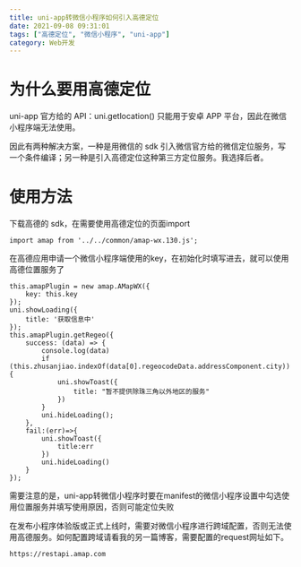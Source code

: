 ```yaml
---
title: uni-app转微信小程序如何引入高德定位
date: 2021-09-08 09:31:01
tags: ["高德定位", "微信小程序", "uni-app"]
category: Web开发
---
```


# 为什么要用高德定位

uni-app 官方给的 API：uni.getlocation() 只能用于安卓 APP 平台，因此在微信小程序端无法使用。

因此有两种解决方案，一种是用微信的 sdk 引入微信官方给的微信定位服务，写一个条件编译；另一种是引入高德定位这种第三方定位服务。我选择后者。

# 使用方法

下载高德的 sdk，在需要使用高德定位的页面import
```
import amap from '../../common/amap-wx.130.js';
```
在高德应用申请一个微信小程序端使用的key，在初始化时填写进去，就可以使用高德位置服务了
```
this.amapPlugin = new amap.AMapWX({
	key: this.key
});
uni.showLoading({
	title: '获取信息中'
});
this.amapPlugin.getRegeo({
	success: (data) => {
		console.log(data)
		if (this.zhusanjiao.indexOf(data[0].regeocodeData.addressComponent.city)) {
			uni.showToast({
				title: "暂不提供除珠三角以外地区的服务"
			})
		}
		uni.hideLoading();
	},
	fail:(err)=>{
		uni.showToast({
			title:err
		})
		uni.hideLoading()
	}
});
```
需要注意的是，uni-app转微信小程序时要在manifest的微信小程序设置中勾选使用位置服务并填写使用原因，否则可能定位失败

在发布小程序体验版或正式上线时，需要对微信小程序进行跨域配置，否则无法使用高德服务。如何配置跨域请看我的另一篇博客，需要配置的request网址如下。
```
https://restapi.amap.com
```
